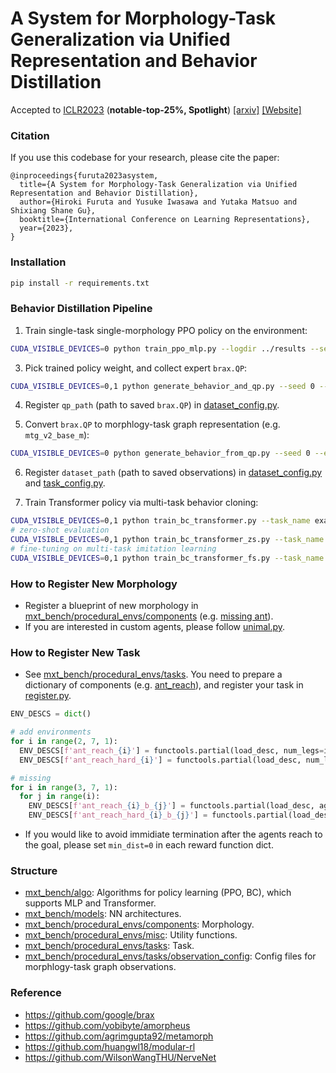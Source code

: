 # A System for Morphology-Task Generalization via Unified Representation and Behavior Distillation

Accepted to [ICLR2023](https://openreview.net/forum?id=HcUf-QwZeFh) (**notable-top-25%, Spotlight**) [[arxiv]](https://arxiv.org/abs/2211.14296) [[Website]](https://sites.google.com/view/control-graph)

### Citation
If you use this codebase for your research, please cite the paper:

```
@inproceedings{furuta2023asystem,
  title={A System for Morphology-Task Generalization via Unified Representation and Behavior Distillation},
  author={Hiroki Furuta and Yusuke Iwasawa and Yutaka Matsuo and Shixiang Shane Gu},
  booktitle={International Conference on Learning Representations},
  year={2023},
}
```


### Installation
```bash
pip install -r requirements.txt
```


### Behavior Distillation Pipeline
1. Train single-task single-morphology PPO policy on the environment:
```bash
CUDA_VISIBLE_DEVICES=0 python train_ppo_mlp.py --logdir ../results --seed 0 --env ant_reach_4
```

3. Pick trained policy weight, and collect expert `brax.QP`:
```bash
CUDA_VISIBLE_DEVICES=0,1 python generate_behavior_and_qp.py --seed 0 --env ant_reach_4 --task_name ant_reach --params_path ../results/ao_ppo_mlp_single_pro_ant_reach_4_20220707_174507/ppo_mlp_98304000.pkl
```

4. Register `qp_path` (path to saved `brax.QP`) in [dataset_config.py](mxt_bench/procedural_envs/tasks/ant_reach/dataset_config.py).

5. Convert `brax.QP` to morphlogy-task graph representation (e.g. `mtg_v2_base_m`):
```bash
CUDA_VISIBLE_DEVICES=0 python generate_behavior_from_qp.py --seed 0 --env ant_reach_4 --task_name ant_reach --data_name ant_reach_4_mtg_v2_base_m --obs_config2 mtg_v2_base_m
```

6. Register `dataset_path` (path to saved observations) in [dataset_config.py](mxt_bench/procedural_envs/tasks/ant_reach/dataset_config.py) and [task_config.py](mxt_bench/procedural_envs/tasks/task_config.py).

6. Train Transformer policy via multi-task behavior cloning:
```bash
CUDA_VISIBLE_DEVICES=0,1 python train_bc_transformer.py --task_name example --seed 0
# zero-shot evaluation
CUDA_VISIBLE_DEVICES=0,1 python train_bc_transformer_zs.py --task_name example --seed 0
# fine-tuning on multi-task imitation learning
CUDA_VISIBLE_DEVICES=0,1 python train_bc_transformer_fs.py --task_name example --seed 0 --params_path ../results/bc_transformer_zs/policy.pkl
```


### How to Register New Morphology
- Register a blueprint of new morphology in [mxt_bench/procedural_envs/components](mxt_bench/procedural_envs/components) (e.g. [missing ant](mxt_bench/procedural_envs/components/broken_ant.py)).
- If you are interested in custom agents, please follow [unimal.py](mxt_bench/procedural_envs/components/unimal.py).


### How to Register New Task
- See [mxt_bench/procedural_envs/tasks](mxt_bench/procedural_envs/tasks). You need to prepare a dictionary of components (e.g. [ant_reach](mxt_bench/procedural_envs/tasks/ant_reach/ant_reach.py)), and register your task in [register.py](mxt_bench/procedural_envs/tasks/register.py).

```python
ENV_DESCS = dict()

# add environments
for i in range(2, 7, 1):
  ENV_DESCS[f'ant_reach_{i}'] = functools.partial(load_desc, num_legs=i)
  ENV_DESCS[f'ant_reach_hard_{i}'] = functools.partial(load_desc, num_legs=i, r_min=10.5, r_max=11.5)

# missing
for i in range(3, 7, 1):
  for j in range(i):
    ENV_DESCS[f'ant_reach_{i}_b_{j}'] = functools.partial(load_desc, agent='broken_ant', num_legs=i, broken_id=j)
    ENV_DESCS[f'ant_reach_hard_{i}_b_{j}'] = functools.partial(load_desc, agent='broken_ant', num_legs=i, broken_id=j, r_min=10.5, r_max=11.5)
```
- If you would like to avoid immidiate termination after the agents reach to the goal, please set `min_dist=0` in each reward function dict.

### Structure
- [mxt_bench/algo](./mxt_bench/algo/): Algorithms for policy learning (PPO, BC), which supports MLP and Transformer.
- [mxt_bench/models](./mxt_bench/models/): NN architectures.
- [mxt_bench/procedural_envs/components](./mxt_bench/procedural_envs/components): Morphology.
- [mxt_bench/procedural_envs/misc](./mxt_bench/procedural_envs/misc): Utility functions.
- [mxt_bench/procedural_envs/tasks](./mxt_bench/procedural_envs/tasks): Task.
- [mxt_bench/procedural_envs/tasks/observation_config](./mxt_bench/procedural_envs/tasks/observation_config/): Config files for morphlogy-task graph observations.


### Reference
- https://github.com/google/brax
- https://github.com/yobibyte/amorpheus
- https://github.com/agrimgupta92/metamorph
- https://github.com/huangwl18/modular-rl
- https://github.com/WilsonWangTHU/NerveNet
